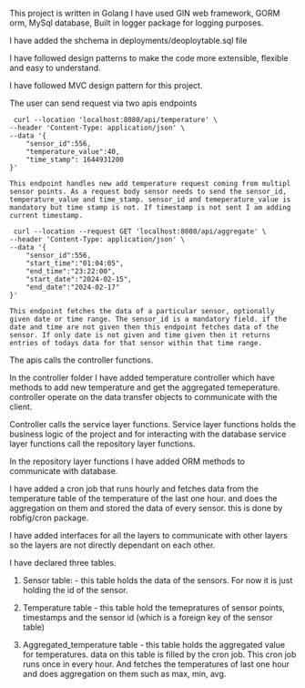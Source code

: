 This project is written in Golang
I have used GIN web framework, GORM orm, MySql database, Built in logger package for logging purposes. 

I have added the shchema in deployments/deoploytable.sql file

I have followed design patterns to make the code more extensible, flexible and easy to understand. 

I have followed MVC design pattern for this project.

The user can send request via two apis endpoints

     curl --location 'localhost:8080/api/temperature' \
    --header 'Content-Type: application/json' \
    --data '{
        "sensor_id":556,
        "temperature_value":40,
        "time_stamp": 1644931200
    }'

    This endpoint handles new add temperature request coming from multipl sensor points. As a request body sensor needs to send the sensor_id, temperature_value and time_stamp. sensor_id and temeperature_value is mandatory but time stamp is not. If timestamp is not sent I am adding current timestamp.

     curl --location --request GET 'localhost:8080/api/aggregate' \
    --header 'Content-Type: application/json' \
    --data '{
        "sensor_id":556,
        "start_time":"01:04:05",
        "end_time":"23:22:00",
        "start_date":"2024-02-15",
        "end_date":"2024-02-17"
    }'

    This endpoint fetches the data of a particular sensor, optionally given date or time range. The sensor_id is a mandatory field. if the date and time are not given then this endpoint fetches data of the sensor. If only date is not given and time given then it returns entries of todays data for that sensor within that time range.

The apis calls the controller functions.

In the controller folder I have added temperature controller which have methods to add new temperature and get the aggregated temeperature. controller operate on the data transfer objects to communicate with the client. 

Controller calls the service layer functions. Service layer functions holds the business logic of the project and for interacting with the database service layer functions call the repository layer functions.

In the repository layer functions I have added ORM methods to communicate with database. 

I have added a cron job that runs hourly and fetches data from the temperature table of the temperature of the last one hour. and does the aggregation on them and stored the data of every sensor. this is done by robfig/cron package. 

I have added interfaces for all the layers to communicate with other layers so the layers are not directly dependant on each other. 

I have declared three tables. 
1. Sensor table: - this table holds the data of the sensors. For now it is just holding the id of the sensor.

2. Temperature table - this table hold the temepratures of sensor points, timestamps and the sensor id (which is a foreign key of the sensor table)

3. Aggregated_temperature table - this table holds the aggregated value for temperatures. data on this table is filled by the cron job. This cron job runs once in every hour. And fetches the temperatures of last one hour and does aggregation on them such as max, min, avg. 

